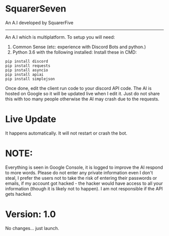 # SquarerSeven
An A.I developed by SquarerFive

--------------------------------------
An A.I which is multiplatform.
To setup you will need:
1. Common Sense (etc: experience with Discord Bots and python.)
2. Python 3.6 with the following installed:
Install these in CMD:
```
pip install discord
pip install requests
pip install asyncio
pip install apiai
pip install simplejson
```
   
   
Once done, edit the client run code to your discord API code.
The AI is hosted on Google so it will be updated live when I edit it.
Just do not share this with too many people otherwise the AI may crash due to the requests.
# Live Update
It happens automatically. It will not restart or crash the bot.

# NOTE:
Everything is seen in Google Console, it is logged to improve the AI respond to more words. Please do not enter any private information even I don't steal, I prefer the users not to take the risk of entering their passwords or emails, if my account got hacked - the hacker would have access to all your information (though it is likely not to happen). I am not responsible if the API gets hacked.
# Version: 1.0
No changes... just launch.
